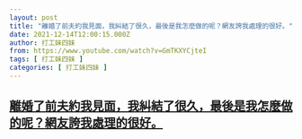 ```yaml
---
layout: post
title: "離婚了前夫約我見面，我糾結了很久，最後是我怎麼做的呢？網友誇我處理的很好。"
date: 2021-12-14T12:00:15.000Z
author: 打工妹四妹
from: https://www.youtube.com/watch?v=GmTKXYCjteI
tags: [ 打工妹四妹 ]
categories: [ 打工妹四妹 ]
---
```

<!--1639483215000-->
[離婚了前夫約我見面，我糾結了很久，最後是我怎麼做的呢？網友誇我處理的很好。](https://www.youtube.com/watch?v=GmTKXYCjteI)
------

<div>

</div>
